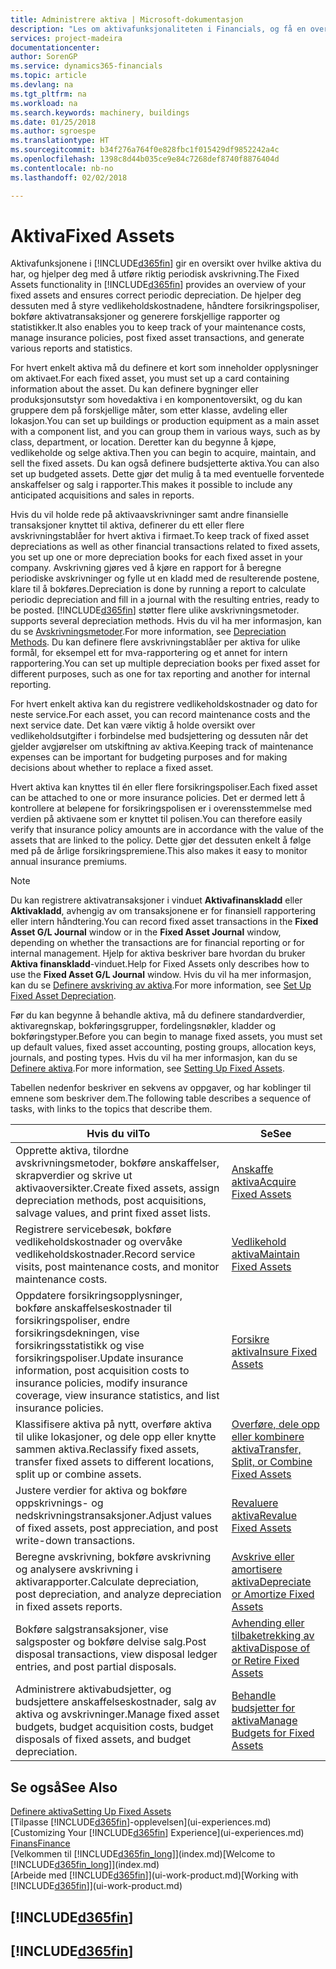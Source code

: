 ```yaml
---
title: Administrere aktiva | Microsoft-dokumentasjon
description: "Les om aktivafunksjonaliteten i Financials, og få en oversikt over hvordan du arbeider med aktiva."
services: project-madeira
documentationcenter: 
author: SorenGP
ms.service: dynamics365-financials
ms.topic: article
ms.devlang: na
ms.tgt_pltfrm: na
ms.workload: na
ms.search.keywords: machinery, buildings
ms.date: 01/25/2018
ms.author: sgroespe
ms.translationtype: HT
ms.sourcegitcommit: b34f276a764f0e828fbc1f015429df9852242a4c
ms.openlocfilehash: 1398c8d44b035ce9e84c7268def8740f8876404d
ms.contentlocale: nb-no
ms.lasthandoff: 02/02/2018

---
```

# <a name="fixed-assets"></a><span data-ttu-id="9d0b7-103">Aktiva</span><span class="sxs-lookup"><span data-stu-id="9d0b7-103">Fixed Assets</span></span>
<span data-ttu-id="9d0b7-104">Aktivafunksjonene i [!INCLUDE[d365fin](includes/d365fin_md.md)] gir en oversikt over hvilke aktiva du har, og hjelper deg med å utføre riktig periodisk avskrivning.</span><span class="sxs-lookup"><span data-stu-id="9d0b7-104">The Fixed Assets functionality in [!INCLUDE[d365fin](includes/d365fin_md.md)] provides an overview of your fixed assets and ensures correct periodic depreciation.</span></span> <span data-ttu-id="9d0b7-105">De hjelper deg dessuten med å styre vedlikeholdskostnadene, håndtere forsikringspoliser, bokføre aktivatransaksjoner og generere forskjellige rapporter og statistikker.</span><span class="sxs-lookup"><span data-stu-id="9d0b7-105">It also enables you to keep track of your maintenance costs, manage insurance policies, post fixed asset transactions, and generate various reports and statistics.</span></span>

<span data-ttu-id="9d0b7-106">For hvert enkelt aktiva må du definere et kort som inneholder opplysninger om aktivaet.</span><span class="sxs-lookup"><span data-stu-id="9d0b7-106">For each fixed asset, you must set up a card containing information about the asset.</span></span> <span data-ttu-id="9d0b7-107">Du kan definere bygninger eller produksjonsutstyr som hovedaktiva i en komponentoversikt, og du kan gruppere dem på forskjellige måter, som etter klasse, avdeling eller lokasjon.</span><span class="sxs-lookup"><span data-stu-id="9d0b7-107">You can set up buildings or production equipment as a main asset with a component list, and you can group them in various ways, such as by class, department, or location.</span></span> <span data-ttu-id="9d0b7-108">Deretter kan du begynne å kjøpe, vedlikeholde og selge aktiva.</span><span class="sxs-lookup"><span data-stu-id="9d0b7-108">Then you can begin to acquire, maintain, and sell the fixed assets.</span></span> <span data-ttu-id="9d0b7-109">Du kan også definere budsjetterte aktiva.</span><span class="sxs-lookup"><span data-stu-id="9d0b7-109">You can also set up budgeted assets.</span></span> <span data-ttu-id="9d0b7-110">Dette gjør det mulig å ta med eventuelle forventede anskaffelser og salg i rapporter.</span><span class="sxs-lookup"><span data-stu-id="9d0b7-110">This makes it possible to include any anticipated acquisitions and sales in reports.</span></span>

<span data-ttu-id="9d0b7-111">Hvis du vil holde rede på aktivaavskrivninger samt andre finansielle transaksjoner knyttet til aktiva, definerer du ett eller flere avskrivningstablåer for hvert aktiva i firmaet.</span><span class="sxs-lookup"><span data-stu-id="9d0b7-111">To keep track of fixed asset depreciations as well as other financial transactions related to fixed assets, you set up one or more depreciation books for each fixed asset in your company.</span></span> <span data-ttu-id="9d0b7-112">Avskrivning gjøres ved å kjøre en rapport for å beregne periodiske avskrivninger og fylle ut en kladd med de resulterende postene, klare til å bokføres.</span><span class="sxs-lookup"><span data-stu-id="9d0b7-112">Depreciation is done by running a report to calculate periodic depreciation and fill in a journal with the resulting entries, ready to be posted.</span></span> [!INCLUDE[d365fin](includes/d365fin_md.md)]<span data-ttu-id="9d0b7-113"> støtter flere ulike avskrivningsmetoder.</span><span class="sxs-lookup"><span data-stu-id="9d0b7-113"> supports several depreciation methods.</span></span> <span data-ttu-id="9d0b7-114">Hvis du vil ha mer informasjon, kan du se [Avskrivningsmetoder](fa-depreciation-methods.md).</span><span class="sxs-lookup"><span data-stu-id="9d0b7-114">For more information, see [Depreciation Methods](fa-depreciation-methods.md).</span></span> <span data-ttu-id="9d0b7-115">Du kan definere flere avskrivningstablåer per aktiva for ulike formål, for eksempel ett for mva-rapportering og et annet for intern rapportering.</span><span class="sxs-lookup"><span data-stu-id="9d0b7-115">You can set up multiple depreciation books per fixed asset for different purposes, such as one for tax reporting and another for internal reporting.</span></span>

<span data-ttu-id="9d0b7-116">For hvert enkelt aktiva kan du registrere vedlikeholdskostnader og dato for neste service.</span><span class="sxs-lookup"><span data-stu-id="9d0b7-116">For each asset, you can record maintenance costs and the next service date.</span></span> <span data-ttu-id="9d0b7-117">Det kan være viktig å holde oversikt over vedlikeholdsutgifter i forbindelse med budsjettering og dessuten når det gjelder avgjørelser om utskiftning av aktiva.</span><span class="sxs-lookup"><span data-stu-id="9d0b7-117">Keeping track of maintenance expenses can be important for budgeting purposes and for making decisions about whether to replace a fixed asset.</span></span>

<span data-ttu-id="9d0b7-118">Hvert aktiva kan knyttes til én eller flere forsikringspoliser.</span><span class="sxs-lookup"><span data-stu-id="9d0b7-118">Each fixed asset can be attached to one or more insurance policies.</span></span> <span data-ttu-id="9d0b7-119">Det er dermed lett å kontrollere at beløpene for forsikringspolisen er i overensstemmelse med verdien på aktivaene som er knyttet til polisen.</span><span class="sxs-lookup"><span data-stu-id="9d0b7-119">You can therefore easily verify that insurance policy amounts are in accordance with the value of the assets that are linked to the policy.</span></span> <span data-ttu-id="9d0b7-120">Dette gjør det dessuten enkelt å følge med på de årlige forsikringspremiene.</span><span class="sxs-lookup"><span data-stu-id="9d0b7-120">This also makes it easy to monitor annual insurance premiums.</span></span>

> [!NOTE]  
>   <span data-ttu-id="9d0b7-121">Du kan registrere aktivatransaksjoner i vinduet **Aktivafinanskladd** eller **Aktivakladd**, avhengig av om transaksjonene er for finansiell rapportering eller intern håndtering.</span><span class="sxs-lookup"><span data-stu-id="9d0b7-121">You can record fixed asset transactions in the **Fixed Asset G/L Journal** window or in the **Fixed Asset Journal** window, depending on whether the transactions are for financial reporting or for internal management.</span></span> <span data-ttu-id="9d0b7-122">Hjelp for aktiva beskriver bare hvordan du bruker **Aktiva finanskladd**-vinduet.</span><span class="sxs-lookup"><span data-stu-id="9d0b7-122">Help for Fixed Assets only describes how to use the **Fixed Asset G/L Journal** window.</span></span> <span data-ttu-id="9d0b7-123">Hvis du vil ha mer informasjon, kan du se [Definere avskriving av aktiva](fa-how-setup-depreciation.md).</span><span class="sxs-lookup"><span data-stu-id="9d0b7-123">For more information, see [Set Up Fixed Asset Depreciation](fa-how-setup-depreciation.md).</span></span>

<span data-ttu-id="9d0b7-124">Før du kan begynne å behandle aktiva, må du definere standardverdier, aktivaregnskap, bokføringsgrupper, fordelingsnøkler, kladder og bokføringstyper.</span><span class="sxs-lookup"><span data-stu-id="9d0b7-124">Before you can begin to manage fixed assets, you must set up default values, fixed asset accounting, posting groups, allocation keys, journals, and posting types.</span></span> <span data-ttu-id="9d0b7-125">Hvis du vil ha mer informasjon, kan du se [Definere aktiva](fa-setup.md).</span><span class="sxs-lookup"><span data-stu-id="9d0b7-125">For more information, see [Setting Up Fixed Assets](fa-setup.md).</span></span>

<span data-ttu-id="9d0b7-126">Tabellen nedenfor beskriver en sekvens av oppgaver, og har koblinger til emnene som beskriver dem.</span><span class="sxs-lookup"><span data-stu-id="9d0b7-126">The following table describes a sequence of tasks, with links to the topics that describe them.</span></span>

| <span data-ttu-id="9d0b7-127">Hvis du vil</span><span class="sxs-lookup"><span data-stu-id="9d0b7-127">To</span></span> | <span data-ttu-id="9d0b7-128">Se</span><span class="sxs-lookup"><span data-stu-id="9d0b7-128">See</span></span> |
| --- | --- |
| <span data-ttu-id="9d0b7-129">Opprette aktiva, tilordne avskrivningsmetoder, bokføre anskaffelser, skrapverdier og skrive ut aktivaoversikter.</span><span class="sxs-lookup"><span data-stu-id="9d0b7-129">Create fixed assets, assign depreciation methods, post acquisitions, salvage values, and print fixed asset lists.</span></span> |[<span data-ttu-id="9d0b7-130">Anskaffe aktiva</span><span class="sxs-lookup"><span data-stu-id="9d0b7-130">Acquire Fixed Assets</span></span>](fa-how-acquire.md) |
| <span data-ttu-id="9d0b7-131">Registrere servicebesøk, bokføre vedlikeholdskostnader og overvåke vedlikeholdskostnader.</span><span class="sxs-lookup"><span data-stu-id="9d0b7-131">Record service visits, post maintenance costs, and monitor maintenance costs.</span></span> |[<span data-ttu-id="9d0b7-132">Vedlikehold aktiva</span><span class="sxs-lookup"><span data-stu-id="9d0b7-132">Maintain Fixed Assets</span></span>](fa-how-maintain.md) |
| <span data-ttu-id="9d0b7-133">Oppdatere forsikringsopplysninger, bokføre anskaffelseskostnader til forsikringspoliser, endre forsikringsdekningen, vise forsikringsstatistikk og vise forsikringspoliser.</span><span class="sxs-lookup"><span data-stu-id="9d0b7-133">Update insurance information, post acquisition costs to insurance policies, modify insurance coverage, view insurance statistics, and list insurance policies.</span></span> |[<span data-ttu-id="9d0b7-134">Forsikre aktiva</span><span class="sxs-lookup"><span data-stu-id="9d0b7-134">Insure Fixed Assets</span></span>](fa-how-insure.md) |
| <span data-ttu-id="9d0b7-135">Klassifisere aktiva på nytt, overføre aktiva til ulike lokasjoner, og dele opp eller knytte sammen aktiva.</span><span class="sxs-lookup"><span data-stu-id="9d0b7-135">Reclassify fixed assets, transfer fixed assets to different locations, split up or combine assets.</span></span> |[<span data-ttu-id="9d0b7-136">Overføre, dele opp eller kombinere aktiva</span><span class="sxs-lookup"><span data-stu-id="9d0b7-136">Transfer, Split, or Combine Fixed Assets</span></span>](fa-how-trans-split-combine.md) |
| <span data-ttu-id="9d0b7-137">Justere verdier for aktiva og bokføre oppskrivnings- og nedskrivningstransaksjoner.</span><span class="sxs-lookup"><span data-stu-id="9d0b7-137">Adjust values of fixed assets, post appreciation, and post write-down transactions.</span></span> |[<span data-ttu-id="9d0b7-138">Revaluere aktiva</span><span class="sxs-lookup"><span data-stu-id="9d0b7-138">Revalue Fixed Assets</span></span>](fa-how-revalue.md) |
| <span data-ttu-id="9d0b7-139">Beregne avskrivning, bokføre avskrivning og analysere avskrivning i aktivarapporter.</span><span class="sxs-lookup"><span data-stu-id="9d0b7-139">Calculate depreciation, post depreciation, and  analyze depreciation in fixed assets reports.</span></span> |[<span data-ttu-id="9d0b7-140">Avskrive eller amortisere aktiva</span><span class="sxs-lookup"><span data-stu-id="9d0b7-140">Depreciate or Amortize Fixed Assets</span></span>](fa-how-depreciate-amortize.md) |
| <span data-ttu-id="9d0b7-141">Bokføre salgstransaksjoner, vise salgsposter og bokføre delvise salg.</span><span class="sxs-lookup"><span data-stu-id="9d0b7-141">Post disposal transactions, view disposal ledger entries, and post partial disposals.</span></span> |[<span data-ttu-id="9d0b7-142">Avhending eller tilbaketrekking av aktiva</span><span class="sxs-lookup"><span data-stu-id="9d0b7-142">Dispose of or Retire Fixed Assets</span></span>](fa-how-dispose-retire.md) |
| <span data-ttu-id="9d0b7-143">Administrere aktivabudsjetter, og budsjettere anskaffelseskostnader, salg av aktiva og avskrivninger.</span><span class="sxs-lookup"><span data-stu-id="9d0b7-143">Manage fixed asset budgets, budget acquisition costs, budget disposals of fixed assets, and budget depreciation.</span></span> |[<span data-ttu-id="9d0b7-144">Behandle budsjetter for aktiva</span><span class="sxs-lookup"><span data-stu-id="9d0b7-144">Manage Budgets for Fixed Assets</span></span>](fa-how-manage-budgets.md) |

## <a name="see-also"></a><span data-ttu-id="9d0b7-145">Se også</span><span class="sxs-lookup"><span data-stu-id="9d0b7-145">See Also</span></span>
[<span data-ttu-id="9d0b7-146">Definere aktiva</span><span class="sxs-lookup"><span data-stu-id="9d0b7-146">Setting Up Fixed Assets</span></span>](fa-setup.md)  
<span data-ttu-id="9d0b7-147">[Tilpasse [!INCLUDE[d365fin](includes/d365fin_md.md)]-opplevelsen](ui-experiences.md)</span><span class="sxs-lookup"><span data-stu-id="9d0b7-147">[Customizing Your [!INCLUDE[d365fin](includes/d365fin_md.md)] Experience](ui-experiences.md)</span></span>  
[<span data-ttu-id="9d0b7-148">Finans</span><span class="sxs-lookup"><span data-stu-id="9d0b7-148">Finance</span></span>](finance.md)  
<span data-ttu-id="9d0b7-149">[Velkommen til [!INCLUDE[d365fin_long](includes/d365fin_long_md.md)]](index.md)</span><span class="sxs-lookup"><span data-stu-id="9d0b7-149">[Welcome to [!INCLUDE[d365fin_long](includes/d365fin_long_md.md)]](index.md)</span></span>  
<span data-ttu-id="9d0b7-150">[Arbeide med [!INCLUDE[d365fin](includes/d365fin_md.md)]](ui-work-product.md)</span><span class="sxs-lookup"><span data-stu-id="9d0b7-150">[Working with [!INCLUDE[d365fin](includes/d365fin_md.md)]](ui-work-product.md)</span></span>

## [!INCLUDE[d365fin](includes/free_trial_md.md)]  
## [!INCLUDE[d365fin](includes/training_link_md.md)]

